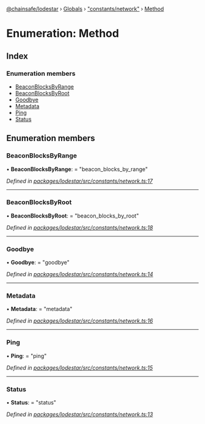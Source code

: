[@chainsafe/lodestar](../README.md) › [Globals](../globals.md) › ["constants/network"](../modules/_constants_network_.md) › [Method](_constants_network_.method.md)

# Enumeration: Method

## Index

### Enumeration members

* [BeaconBlocksByRange](_constants_network_.method.md#beaconblocksbyrange)
* [BeaconBlocksByRoot](_constants_network_.method.md#beaconblocksbyroot)
* [Goodbye](_constants_network_.method.md#goodbye)
* [Metadata](_constants_network_.method.md#metadata)
* [Ping](_constants_network_.method.md#ping)
* [Status](_constants_network_.method.md#status)

## Enumeration members

###  BeaconBlocksByRange

• **BeaconBlocksByRange**: = "beacon_blocks_by_range"

*Defined in [packages/lodestar/src/constants/network.ts:17](https://github.com/ChainSafe/lodestar/blob/a7b4c5ad0/packages/lodestar/src/constants/network.ts#L17)*

___

###  BeaconBlocksByRoot

• **BeaconBlocksByRoot**: = "beacon_blocks_by_root"

*Defined in [packages/lodestar/src/constants/network.ts:18](https://github.com/ChainSafe/lodestar/blob/a7b4c5ad0/packages/lodestar/src/constants/network.ts#L18)*

___

###  Goodbye

• **Goodbye**: = "goodbye"

*Defined in [packages/lodestar/src/constants/network.ts:14](https://github.com/ChainSafe/lodestar/blob/a7b4c5ad0/packages/lodestar/src/constants/network.ts#L14)*

___

###  Metadata

• **Metadata**: = "metadata"

*Defined in [packages/lodestar/src/constants/network.ts:16](https://github.com/ChainSafe/lodestar/blob/a7b4c5ad0/packages/lodestar/src/constants/network.ts#L16)*

___

###  Ping

• **Ping**: = "ping"

*Defined in [packages/lodestar/src/constants/network.ts:15](https://github.com/ChainSafe/lodestar/blob/a7b4c5ad0/packages/lodestar/src/constants/network.ts#L15)*

___

###  Status

• **Status**: = "status"

*Defined in [packages/lodestar/src/constants/network.ts:13](https://github.com/ChainSafe/lodestar/blob/a7b4c5ad0/packages/lodestar/src/constants/network.ts#L13)*
